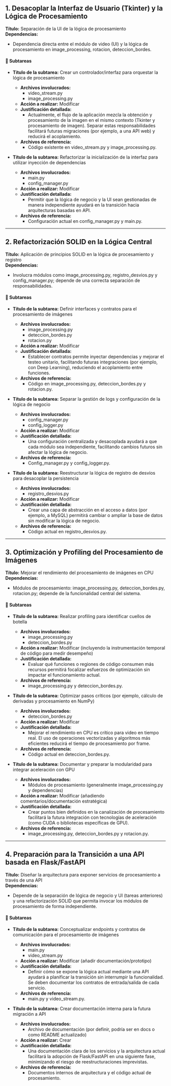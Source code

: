 ## 1. Desacoplar la Interfaz de Usuario (Tkinter) y la Lógica de Procesamiento

**Título:** Separación de la UI de la lógica de procesamiento  
**Dependencias:**  
- Dependencia directa entre el módulo de video (UI) y la lógica de procesamiento en image_processing, rotacion, deteccion_bordes.

#### 🔹 Subtareas

- **Título de la subtarea:** Crear un controlador/interfaz para orquestar la lógica de procesamiento  
  - **Archivos involucrados:**  
    - video_stream.py
    - image_processing.py
  - **Acción a realizar:** Modificar  
  - **Justificación detallada:**  
    - Actualmente, el flujo de la aplicación mezcla la obtención y procesamiento de la imagen en el mismo contexto (Tkinter y procesamiento de imagen). Separar estas responsabilidades facilitará futuras migraciones (por ejemplo, a una API web) y reducirá el acoplamiento.
  - **Archivos de referencia:**  
    - Código existente en video_stream.py y image_processing.py.

- **Título de la subtarea:** Refactorizar la inicialización de la interfaz para utilizar inyección de dependencias  
  - **Archivos involucrados:**  
    - main.py
    - config_manager.py
  - **Acción a realizar:** Modificar  
  - **Justificación detallada:**  
    - Permitir que la lógica de negocio y la UI sean gestionadas de manera independiente ayudará en la transición hacia arquitecturas basadas en API.  
  - **Archivos de referencia:**  
    - Configuración actual en config_manager.py y main.py.

---

## 2. Refactorización SOLID en la Lógica Central

**Título:** Aplicación de principios SOLID en la lógica de procesamiento y registro  
**Dependencias:**  
- Involucra módulos como image_processing.py, registro_desvios.py y config_manager.py; depende de una correcta separación de responsabilidades.

#### 🔹 Subtareas

- **Título de la subtarea:** Definir interfaces y contratos para el procesamiento de imágenes  
  - **Archivos involucrados:**  
    - image_processing.py
    - deteccion_bordes.py
    - rotacion.py
  - **Acción a realizar:** Modificar  
  - **Justificación detallada:**  
    - Establecer contratos permite inyectar dependencias y mejorar el testeo unitario, facilitando futuras integraciones (por ejemplo, con Deep Learning), reduciendo el acoplamiento entre funciones.
  - **Archivos de referencia:**  
    - Código en image_processing.py, deteccion_bordes.py y rotacion.py.

- **Título de la subtarea:** Separar la gestión de logs y configuración de la lógica de negocio  
  - **Archivos involucrados:**  
    - config_manager.py
    - config_logger.py
  - **Acción a realizar:** Modificar  
  - **Justificación detallada:**  
    - Una configuración centralizada y desacoplada ayudará a que cada módulo sea independiente, facilitando cambios futuros sin afectar la lógica de negocio.
  - **Archivos de referencia:**  
    - Config_manager.py y config_logger.py.

- **Título de la subtarea:** Reestructurar la lógica de registro de desvíos para desacoplar la persistencia  
  - **Archivos involucrados:**  
    - registro_desvios.py
  - **Acción a realizar:** Modificar  
  - **Justificación detallada:**  
    - Crear una capa de abstracción en el acceso a datos (por ejemplo, a MySQL) permitirá cambiar o ampliar la base de datos sin modificar la lógica de negocio.
  - **Archivos de referencia:**  
    - Código actual en registro_desvios.py.

---

## 3. Optimización y Profiling del Procesamiento de Imágenes

**Título:** Mejorar el rendimiento del procesamiento de imágenes en CPU  
**Dependencias:**  
- Módulos de procesamiento: image_processing.py, deteccion_bordes.py, rotacion.py; depende de la funcionalidad central del sistema.

#### 🔹 Subtareas

- **Título de la subtarea:** Realizar profiling para identificar cuellos de botella  
  - **Archivos involucrados:**  
    - image_processing.py
    - deteccion_bordes.py
  - **Acción a realizar:** Modificar (incluyendo la instrumentación temporal de código para medir desempeño)  
  - **Justificación detallada:**  
    - Evaluar qué funciones o regiones de código consumen más recursos permitirá focalizar esfuerzos de optimización sin impactar el funcionamiento actual.
  - **Archivos de referencia:**  
    - image_processing.py y deteccion_bordes.py.

- **Título de la subtarea:** Optimizar pasos críticos (por ejemplo, cálculo de derivadas y procesamiento en NumPy)  
  - **Archivos involucrados:**  
    - deteccion_bordes.py
  - **Acción a realizar:** Modificar  
  - **Justificación detallada:**  
    - Mejorar el rendimiento en CPU es crítico para video en tiempo real. El uso de operaciones vectorizadas y algoritmos más eficientes reducirá el tiempo de procesamiento por frame.
  - **Archivos de referencia:**  
    - Código actual en deteccion_bordes.py.

- **Título de la subtarea:** Documentar y preparar la modularidad para integrar aceleración con GPU  
  - **Archivos involucrados:**  
    - Módulos de procesamiento (generalmente image_processing.py y dependencias)
  - **Acción a realizar:** Modificar (añadiendo comentarios/documentación estratégica)  
  - **Justificación detallada:**  
    - Crear puntos bien definidos en la canalización de procesamiento facilitará la futura integración con tecnologías de aceleración (como CUDA o bibliotecas específicas de GPU).
  - **Archivos de referencia:**  
    - image_processing.py, deteccion_bordes.py y rotacion.py.

---

## 4. Preparación para la Transición a una API basada en Flask/FastAPI

**Título:** Diseñar la arquitectura para exponer servicios de procesamiento a través de una API  
**Dependencias:**  
- Depende de la separación de lógica de negocio y UI (tareas anteriores) y una refactorización SOLID que permita invocar los módulos de procesamiento de forma independiente.

#### 🔹 Subtareas

- **Título de la subtarea:** Conceptualizar endpoints y contratos de comunicación para el procesamiento de imágenes  
  - **Archivos involucrados:**  
    - main.py
    - video_stream.py
  - **Acción a realizar:** Modificar (añadir documentación/prototipo)  
  - **Justificación detallada:**  
    - Definir cómo se expone la lógica actual mediante una API ayudará a planificar la transición sin interrumpir la funcionalidad. Se deben documentar los contratos de entrada/salida de cada servicio.
  - **Archivos de referencia:**  
    - main.py y video_stream.py.

- **Título de la subtarea:** Crear documentación interna para la futura migración a API  
  - **Archivos involucrados:**  
    - Archivo de documentación (por definir, podría ser en docs o como README actualizado)
  - **Acción a realizar:** Crear  
  - **Justificación detallada:**  
    - Una documentación clara de los servicios y la arquitectura actual facilitará la adopción de Flask/FastAPI en una siguiente fase, minimizando el riesgo de reestructuraciones imprevistas.
  - **Archivos de referencia:**  
    - Documentos internos de arquitectura y el código actual de procesamiento.

